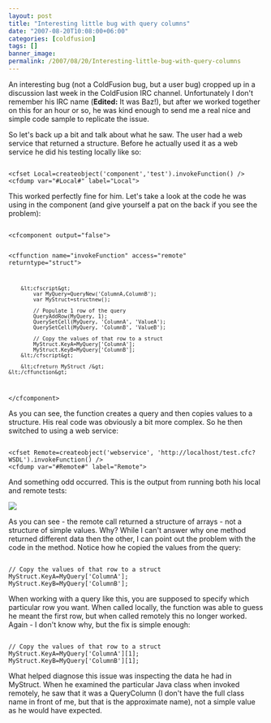```yaml
---
layout: post
title: "Interesting little bug with query columns"
date: "2007-08-20T10:08:00+06:00"
categories: [coldfusion]
tags: []
banner_image: 
permalink: /2007/08/20/Interesting-little-bug-with-query-columns
---
```


An interesting bug (not a ColdFusion bug, but a user bug) cropped up in a discussion last week in the ColdFusion IRC channel. Unfortunately I don't remember his IRC name (<b>Edited:</b> It was Baz!), but after we worked together on this for an hour or so, he was kind enough to send me a real nice and simple code sample to replicate the issue.

So let's back up a bit and talk about what he saw. The user had a web service that returned a structure. Before he actually used it as a web service he did his testing locally like so:
<!--more-->
<code>
&lt;cfset Local=createobject('component','test').invokeFunction() /&gt;
&lt;cfdump var="#Local#" label="Local"&gt;
</code>

This worked perfectly fine for him. Let's take a look at the code he was using in the component (and give yourself a pat on the back if you see the problem):

<code>
&lt;cfcomponent output="false"&gt;

&lt;cffunction name="invokeFunction" access="remote" returntype="struct"&gt;

        &lt;cfscript&gt;
            var MyQuery=QueryNew('ColumnA,ColumnB');
            var MyStruct=structnew();

            // Populate 1 row of the query
            QueryAddRow(MyQuery, 1);
            QuerySetCell(MyQuery, 'ColumnA', 'ValueA');
            QuerySetCell(MyQuery, 'ColumnB', 'ValueB');

            // Copy the values of that row to a struct
            MyStruct.KeyA=MyQuery['ColumnA'];
            MyStruct.KeyB=MyQuery['ColumnB'];
        &lt;/cfscript&gt;

        &lt;cfreturn MyStruct /&gt;
    &lt;/cffunction&gt;
&lt;/cfcomponent&gt;
</code>

As you can see, the function creates a query and then copies values to a structure. His real code was obviously a bit more complex. So he then switched to using a web service:

<code>
&lt;cfset Remote=createobject('webservice', 'http://localhost/test.cfc?WSDL').invokeFunction() /&gt;
&lt;cfdump var="#Remote#" label="Remote"&gt;
</code>

And something odd occurred. This is the output from running both his local and remote tests:

<img src="https://static.raymondcamden.com/images/aug20ss.png">

As you can see - the remote call returned a structure of arrays - not a structure of simple values. Why? While I can't answer why one method returned different data then the other, I can point out the problem with the code in the method. Notice how he copied the values from the query:

<code>
// Copy the values of that row to a struct
MyStruct.KeyA=MyQuery['ColumnA'];
MyStruct.KeyB=MyQuery['ColumnB'];
</code>

When working with a query like this, you are supposed to specify which particular row you want. When called locally, the function was able to guess he meant the first row, but when called remotely this no longer worked. Again - I don't know why, but the fix is simple enough:

<code>
// Copy the values of that row to a struct
MyStruct.KeyA=MyQuery['ColumnA'][1];
MyStruct.KeyB=MyQuery['ColumnB'][1];
</code>

What helped diagnose this issue was inspecting the data he had in MyStruct. When he examined the particular Java class when invoked remotely, he saw that it was a QueryColumn (I don't have the full class name in front of me, but that is the approximate name), not a simple value as he would have expected.